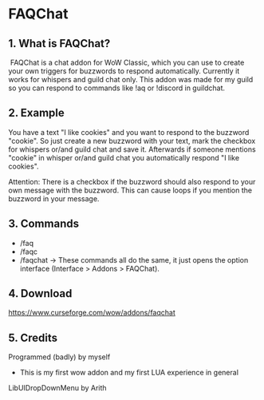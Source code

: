 # FAQChat

## 1. What is FAQChat?

 FAQChat is a chat addon for WoW Classic, which you can use to create your own triggers for buzzwords to respond automatically. Currently it works for whispers and guild chat only. This addon was made for my guild so you can respond to commands like !aq or !discord in guildchat.

## 2. Example

You have a text "I like cookies" and you want to respond to the buzzword "cookie". So just create a new buzzword with your text, mark the checkbox for whispers or/and guild chat and save it. Afterwards if someone mentions "cookie" in whisper or/and guild chat you automatically respond "I like cookies".

Attention: There is a checkbox if the buzzword should also respond to your own message with the buzzword. This can cause loops if you mention the buzzword in your message.

## 3. Commands

- /faq
- /faqc
- /faqchat
-> These commands all do the same, it just opens the option interface (Interface > Addons > FAQChat).

## 4. Download
https://www.curseforge.com/wow/addons/faqchat

## 5. Credits 

Programmed (badly) by myself
- This is my first wow addon and my first LUA experience in general

LibUIDropDownMenu by Arith
